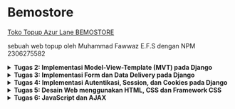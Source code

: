 # Bemostore
[Toko Topup Azur Lane BEMOSTORE](http://muhammad-fawwaz35-bemostore.pbp.cs.ui.ac.id)

sebuah web topup oleh Muhammad Fawwaz E.F.S dengan NPM 2306275582

<details>
<summary> <b> Tugas 2: Implementasi Model-View-Template (MVT) pada Django </b> </summary>
    
# Penjelasan Implementasi
### 1. Membuat Proyek Django Baru
Saya memulai dengan membuat repositori baru di github dengan nama bemostore, kemudian saya menduplikat repositori tersebut ke dalam file lokal. Selanjutnya saya membuat proyek django baru yang kemudian menghasilkan struktur folder utama Django, yaitu `bemostore/`. Di sini, Django secara otomatis menghasilkan file konfigurasi dasar seperti `settings.py`, `urls.py`, dan lainnya.

Perintah yang digunakan:  
```
django-admin startproject myproject
```
### 2. Membuat Aplikasi Dengan Nama `Main`
Setelah proyek utama dibuat, saya menambahkan aplikasi baru bernama `main`. Aplikasi ini akan menjadi tempat utama untuk menyimpan logika bisnis, model, views, dan template.

Perintah yang digunakan:
```bash
python manage.py startapp main
```

Selanjutnya, saya menambahkan aplikasi main ke daftar aplikasi yang terinstall (INSTALLED_APPS) di dalam settings.py, sehingga Django mengenali aplikasi ini.
### 3. Routing Proyek untuk Menjalankan Aplikasi `main`
Pada langkah ini, saya mengatur `urls.py` untuk memetakan permintaan (request) ke aplikasi `main`. Saya memodifikasi `bemostore/urls.py` agar menggunakan routing dari aplikasi `main`.

Perintah yang digunakan:
```bash
from django.contrib import admin
from django.urls import path, include

urlpatterns = [
    path('admin/', admin.site.urls),
    path('', include('main.urls')),
]
```
### 4. Membuat Model Product
Di aplikasi main, saya mendefinisikan sebuah model Product di `models.py` yang memiliki atribut `name`, `price`, dan `description`. Model ini akan merepresentasikan tabel di database yang menyimpan produk dengan detail lengkap.

Model `Product`:
```bash
from django.db import models

class Product(models.Model):
    name = models.CharField(max_length=255)
    price = models.IntegerField()
    description = models.TextField()  
```
Setelah mendefinisikan model, saya melakukan migrasi untuk membuat tabel di database menggunakan perintah:
```bash
python manage.py makemigrations
python manage.py migrate
```
### 5. Membuat Fungsi View dan Template HTML
Di dalam `views.py`, saya membuat fungsi bernama `show_main` yang akan dikembalikan ke template HTML. Fungsi ini mengirimkan context berupa nama aplikasi, nama, npm, dan kelas saya. Template HTML ini dirender untuk menampilkan informasi tersebut di browser.

`views.py`:
```bash
from django.shortcuts import render

def show_main(request):
    context = {
        'name_aplikasi': 'bemostore',
        'name': 'Muhammad Fawwaz Edsa Fatin Setiawan',
        'npm' : '2306275582',
        'class': 'PBP D'
    }

    return render(request, "main.html", context)
```
Di direktori `main/templates`, saya membuat file `main.html` yang akan menerima context dari `views` dan menampilkan data tersebut dalam format HTML.

main.html:
```bash
<h1>{{name_aplikasi}}</h1>

<h5>Name: </h5>
<p>Muhammad Fawwaz Edsa Fatin Setiawan</p> <!--Ubah sesuai dengan nama kamu -->
<h5>NPM: </h5>
<p>2306275582</p> <!-- Ubah sesuai dengan npm kamu -->
<h5>Class: </h5>
<p>PBP D</p> <!-- Ubah sesuai dengan kelas kamu -->
```
### 6. Routing untuk View home
Selanjutnya saya membuat routing di `main/urls.py` untuk memetakan URL ke fungsi `main`. Di sini saya memastikan bahwa URL root ('/') diarahkan ke fungsi `main` di `views.py`.

Routing di main/urls.py:
```bash
from django.urls import path
from main.views import show_main

app_name = 'main'

urlpatterns = [
    path('', show_main, name='show_main'),
]
```

### 7. Deployment ke Pacil Web Service (PWS)
Terakhir saya melakukan deployment aplikasi ke Pacil Web Service, platform yang memungkinkan untuk hosting aplikasi secara online.

Langkah-langkah deployment:
  1. Upload Proyek: Pertama buat repository baru di PWS. kemudian Proyek Django di upload ke PWS menggunakan Git untuk clone repositori.
  2. Konfigurasi Web App: Menambahkan URL `muhammad-fawwaz35-bemostore.pbp.cs.ui.ac.id` ke dalam `ALLOWED_HOST` pada `settings.py` agar pws dapat menunjuk ke proyek Django
  4. Tes Deployment: Saya memastikan bahwa aplikasi berjalan dengan baik di URL yang disediakan oleh Pacil Web Service.
### 8. Aplikasi Siap Dijalankan
Aplikasi dapat diakses melalui URL http://muhammad-fawwaz35-bemostore.pbp.cs.ui.ac.id

# Bagan Proses _Request Client_ ke Aplikasi
![bagan](images/bagan.png)
### Penjelasan 
Pertama, user akan mengirimkan HTTP request yang kemudian akan di-handle oleh View. Untuk mengetahui apa yang diminta dan bagaimana respon yang akan diberikan, hal ini diatur di dalam urls.py. Berdasarkan pola URL yang diminta, akan ditentukan function View mana di views.py yang akan dijalankan. View akan meminta data yang dibutuhkan dari model sesuai dengan yang sudah didefinisikan dalam function View tersebut, dengan mengambil data yang tersedia di models.py. Selanjutnya, View akan meminta berkas HTML untuk diisi dengan data yang diperoleh, dan pemilihan berkas HTML ini juga sudah ditentukan di dalam function View. Setelah itu, berkas HTML yang sudah diisi data akan dikirim kembali ke user dalam bentuk HTTP response.

# Fungsi `git` dalam Pengembangan Perangkat Lunak
`git` adalah sistem pengontrol versi yang berfungsi untuk melacak perubahan kode dalam pengembangan perangkat lunak, memfasilitasi kolaborasi antar pengembang, dan memungkinkan pengelolaan versi proyek dengan mudah. `git` mendukung pembuatan cabang (branch) untuk pengembangan fitur atau perbaikan bug secara terpisah, yang kemudian dapat digabungkan kembali tanpa risiko konflik. Selain itu, `git` memberikan backup otomatis melalui repositori pusat, memungkinkan rollback ke versi sebelumnya, serta mencatat riwayat perubahan dan kontribusi tiap pengembang, menjadikannya alat penting untuk produktivitas, kolaborasi, dan keamanan dalam pengembangan perangkat lunak.

# Mengapa Django Digunakan sebagai Permulaan Pembelajaran?
Karena framework ini mudah dipahami, memiliki dokumentasi lengkap, dan mengikuti prinsip "batteries included," di mana banyak fitur sudah tersedia tanpa perlu instalasi tambahan. Django menggunakan pola arsitektur yang jelas, yaitu Model-View-Template (MVT), yang memudahkan pemahaman tentang alur kerja aplikasi web. Selain itu, Django memberikan keamanan bawaan dan mendukung praktik terbaik dalam pengelolaan database, routing, dan rendering template.

# Mengapa Model di Django Disebut sebagai ORM?
Disebut sebagai ORM (Object-Relational Mapping) karena berfungsi sebagai penghubung antara objek Python dan tabel di database relasional. ORM memungkinkan pengembang bekerja dengan data dalam bentuk objek Python, sehingga mereka bisa melakukan operasi database seperti mengambil, menyimpan, atau menghapus data tanpa menulis kueri SQL secara langsung. ORM secara otomatis mengonversi operasi objek Python menjadi perintah SQL yang sesuai, memudahkan interaksi dengan database dan membuat kode lebih bersih serta mudah dipahami. 
</details>

<details>
<summary> <b> Tugas 3: Implementasi Form dan Data Delivery pada Django </b> </summary>

# Pentingnya Data Delivery dalam Platform

Data delivery penting dalam platform untuk memastikan komunikasi yang efektif antar komponen seperti server, klien, dan basis data. Proses ini memungkinkan pertukaran informasi yang tepat, misalnya dalam aplikasi web di mana server mengirimkan data (seperti JSON) ke klien. Tanpa mekanisme ini, interaksi antara komponen tidak akan berjalan optimal, menyebabkan kinerja platform menurun.

# Perbandingan XML dan JSON serta Popularitas JSON

JSON lebih populer daripada XML karena lebih sederhana, ringan, dan mudah diproses, terutama di JavaScript. JSON menggunakan sintaks yang lebih ringkas dibandingkan XML yang memakai tag panjang. Selain itu, JSON lebih cepat diparsing dan didukung secara luas oleh berbagai bahasa pemrograman. XML tetap berguna untuk struktur data kompleks, namun JSON lebih efisien untuk pertukaran data modern.

# Fungsi `is_valid()` pada Form Django

Method `is_valid()` di Django memvalidasi data yang diinput dalam form. Jika data valid, method ini mengembalikan `True`, memungkinkan data diproses lebih lanjut. Jika tidak, pesan kesalahan ditampilkan. Fungsi ini penting untuk menjaga data yang masuk tetap konsisten dan aman, serta menghindari input yang berbahaya atau salah.

# Pentingnya `csrf_token` pada Form di Django

`csrf_token` melindungi aplikasi Django dari serangan CSRF, di mana penyerang mencoba mengirim permintaan tidak sah atas nama pengguna. Token ini memastikan bahwa setiap permintaan form datang dari sumber yang tepercaya. Tanpa `csrf_token`, aplikasi rentan terhadap serangan yang bisa mengakibatkan perubahan data atau tindakan tidak diinginkan.

# Jelaskan bagaimana cara kamu mengimplementasikan checklist di atas secara step-by-step.

### 1. Buat sebuah file `base.html` pada folder baru bernama `templates` pada direktori utama
```bash
{% load static %}
<!DOCTYPE html>
<html lang="en">
  <head>
    <meta charset="UTF-8" />
    <meta name="viewport" content="width=device-width, initial-scale=1.0" />
    {% block meta %} {% endblock meta %}
  </head>

  <body>
    {% block content %} {% endblock content %}
  </body>
</html>
```

### 2. Menambahkan baris pada variabel `TEMPLATES` di `settings.py` agar `base.html` terbaca
```bash
...
TEMPLATES :
        ...
        'DIRS': [BASE_DIR / 'templates'],
        ...
...
```

### 3. Tambahkan import uuid di `models.py` dan Lakukan Migration
import uuid
Kemudian, buat model yang menggunakan UUID, misalnya:

```bash
from django.db import models
import uuid

class Product(models.Model):
    id = models.UUIDField(primary_key=True, default=uuid.uuid4, editable=False) 
    name = models.CharField(max_length=255)
    price = models.IntegerField()
    description = models.TextField()  
```
Setelah mengedit model, jalankan migrasi dengan perintah:
```bash
python manage.py makemigrations
python manage.py migrate
```

### 4. Buat file `forms.py` untuk Mengambil Data dari `models.py`
```bash
from django.forms import ModelForm
from main.models import Product

class ProductEntryForm(ModelForm):
    class Meta:
        model = Product
        fields = ["name", "price", "description"]
```

### 5. Membuat file baru pada direktori `main/template` untuk tampilan dalam menambahkan item baru dengan nama `create_product_entry.html` 
```bash
{% extends 'base.html' %}
{% block content %}
<h1>Add New Product</h1>

<form method="post">
    {% csrf_token %}
    <table>
        {{ form.as_table }}
        <tr> 
            <td>
                <input type="submit" value="Add Product" \>
            </td>
        </tr>
    </table>
</form>
{% endblock content %}
```

### 6. Menambahkan fungsi pada `views.py` dan memodifikasi fungsi di dalamnya
```bash
from django.shortcuts import render, redirect   # Tambahkan import redirect di baris ini
from main.forms import ProductEntryForm
from main.models import Product
from django.http import HttpResponse
from django.core import serializers

def show_main(request):
    product_entries = Product.objects.all()

    context = {
        'name_aplikasi': 'bemostore',
        'name': 'Muhammad Fawwaz Edsa Fatin Setiawan',
        'npm' : '2306275582',
        'class': 'PBP D',
        'product_entries': product_entries
    }

    return render(request, "main.html", context)

def create_product_entry(request):
    form = ProductEntryForm(request.POST or None)

    if form.is_valid() and request.method == "POST":
        form.save()
        return redirect('main:show_main')

    context = {'form': form}
    return render(request, "create_product_entry.html", context)

def show_xml(request):
    data = Product.objects.all()
    return HttpResponse(serializers.serialize("xml", data), content_type="application/xml")

def show_json(request):
    data = Product.objects.all()
    return HttpResponse(serializers.serialize("json", data), content_type="application/json")

def show_xml_by_id(request, id):
    data = Product.objects.filter(pk=id)
    return HttpResponse(serializers.serialize("xml", data), content_type="application/xml")

def show_json_by_id(request, id):
    data = Product.objects.filter(pk=id)
    return HttpResponse(serializers.serialize("json", data), content_type="application/json")
```

### 7. Menambahkan routing url pada `urls.py` pada views yang telah ditambahkan
```python
from django.urls import path
from main.views import show_main, create_product_entry, show_xml, show_json, show_xml_by_id, show_json_by_id

app_name = 'main'

urlpatterns = [
    path('', show_main, name='show_main'),
    path('create-product-entry', create_product_entry, name='create_product_entry'),
    path('xml/', show_xml, name='show_xml'),
    path('json/', show_json, name='show_json'),
    path('xml/<str:id>/', show_xml_by_id, name='show_xml_by_id'),
    path('json/<str:id>/', show_json_by_id, name='show_json_by_id'),
]
```

# Mengakses keempat URL di poin 2 menggunakan Postman
### 1. XML 
![XML](images/XML.png)
### 2. JSON
![JSON](images/JSON.png)
### 3. HTML
![HTML](images/HTML.png)
### 4. XML by ID
![XML by ID](images/XML_by_ID.png)
### 5. JSON by ID
![JSON by ID](images/JSON_by_ID.png)

</details>

<details>
<summary> <b> Tugas 4: Implementasi Autentikasi, Session, dan Cookies pada Django </b> </summary>
    
# Perbedaan antara `HttpResponseRedirect()` dan `redirect()` dalam Django:
- `HttpResponseRedirect()`: Sebuah kelas di Django yang mengirimkan respons HTTP dengan kode status 302 (redirect). Biasanya, kita harus memberikan URL secara manual ke `HttpResponseRedirect`. 

- `redirect()`: Fungsi ini adalah shortcut yang lebih nyaman daripada `HttpResponseRedirect`. Fungsi `redirect()` akan secara otomatis menangani URL, termasuk menerima nama tampilan (view name) atau objek model dan mengarahkan pengguna ke halaman yang tepat.

 Dengan kata lain, `redirect()` adalah pembungkus di atas `HttpResponseRedirect`, yang lebih fleksibel dan mudah digunakan karena tidak hanya menerima URL tetapi juga nama view atau objek.

# Cara kerja penghubungan model `Product` dengan `User`:
Untuk menghubungkan model `Product` dengan `User`, biasanya kita menggunakan `ForeignKey` atau `ManyToManyField` dalam model Django. Misalnya, kita dapat memiliki hubungan "satu ke banyak" (one-to-many) di mana satu pengguna bisa memiliki banyak produk, tetapi setiap produk hanya dimiliki oleh satu pengguna.

   Contoh model:

   ```python
    ...
       owner = models.ForeignKey(User, on_delete=models.CASCADE)  # Hubungan dengan User
    ...
   ```

Dalam contoh ini:
- Model `Product` memiliki `ForeignKey` ke model `User`, yang artinya setiap produk dimiliki oleh seorang pengguna. Field `owner` menghubungkan produk dengan pengguna yang memiliki produk tersebut.
- Jika pengguna dihapus, maka produk-produk yang dimilikinya juga akan dihapus berkat opsi `on_delete=models.CASCADE`.

# Perbedaan antara authentication dan authorization:
- **Authentication**: Proses memverifikasi identitas pengguna, misalnya memeriksa apakah username dan password cocok dengan yang ada di database.
- **Authorization**: Proses memeriksa izin atau hak akses pengguna, yaitu menentukan apakah pengguna yang telah diotentikasi (authenticated) memiliki hak untuk melakukan tindakan tertentu (misalnya, mengakses halaman admin).

**Saat pengguna login**, yang dilakukan pertama kali adalah proses *authentication* (pemeriksaan kredensial). Jika berhasil, pengguna diizinkan untuk masuk ke aplikasi. Setelah itu, *authorization* terjadi saat aplikasi memeriksa hak akses pengguna untuk fitur atau halaman tertentu.

**Implementasi di Django**:
- *Authentication* di Django biasanya dilakukan dengan sistem login bawaan (`django.contrib.auth`) yang memverifikasi username dan password pengguna.
- *Authorization* dilakukan menggunakan mekanisme izin dan kelompok (permissions and groups) yang ada dalam model pengguna. Dengan cara ini, Django mengelola apa yang dapat diakses oleh setiap pengguna setelah mereka terotentikasi.

# **Bagaimana Django mengingat pengguna yang telah login?**
Django menggunakan **session** untuk mengingat pengguna yang telah login. Setelah pengguna berhasil login, Django akan menyimpan informasi sesi di server (biasanya dalam database) dan menambahkan cookie ke browser pengguna yang berisi ID sesi. Setiap kali pengguna melakukan permintaan baru, browser mengirimkan cookie ini, dan Django akan mencocokkannya dengan data sesi di server untuk mengidentifikasi pengguna yang telah login.

**Kegunaan lain dari cookies:**
- Cookies digunakan untuk melacak sesi pengguna (misalnya, di e-commerce, untuk keranjang belanja).
- Digunakan untuk menyimpan preferensi pengguna, seperti tema atau bahasa.
- Digunakan oleh layanan pihak ketiga (seperti Google Analytics) untuk pelacakan dan analisis.

**Apakah semua cookies aman digunakan?**
Tidak semua cookies aman. Cookies bisa saja digunakan untuk serangan seperti *session hijacking* atau *cross-site scripting (XSS)*. Oleh karena itu, penting untuk:
- Menggunakan **Secure Cookies** (hanya dikirim melalui HTTPS).
- Menggunakan **HttpOnly Cookies** (yang tidak dapat diakses oleh JavaScript, sehingga meminimalkan risiko XSS).
- Mengatur **SameSite Cookies** untuk membatasi pengiriman cookies lintas situs.

#  Jelaskan bagaimana cara kamu mengimplementasikan checklist di atas secara step-by-step.
### 1. Membuat fungsi register 
Menambahkan fungsi `register` pada `views.py` dan membuat tampilannya dengan membuat `register.html` pada `\main\template`
fungsi register pada `views.py` :
``` python
def register(request):
    form = UserCreationForm()

    if request.method == "POST":
        form = UserCreationForm(request.POST)
        if form.is_valid():
            form.save()
            messages.success(request, 'Your account has been successfully created!')
            return redirect('main:login')
    context = {'form':form}
    return render(request, 'register.html', context)
```
`regisster.html`
```bash
{% extends 'base.html' %}

{% block meta %}
<title>Register</title>
{% endblock meta %}

{% block content %}

<div class="login">
  <h1>Register</h1>

  <form method="POST">
    {% csrf_token %}
    <table>
      {{ form.as_table }}
      <tr>
        <td></td>
        <td><input type="submit" name="submit" value="Daftar" /></td>
      </tr>
    </table>
  </form>

  {% if messages %}
  <ul>
    {% for message in messages %}
    <li>{{ message }}</li>
    {% endfor %}
  </ul>
  {% endif %}
</div>

{% endblock content %}
```
### 2. Membuat fungsi login 
Menambahkan fungsi `login_user` pada `views.py` untuk login user yang telah registrasi dan membuat tampilannya dengan membuat `login.html` pada `\main\template`
login pada `views.py`
```python
def login_user(request):
   if request.method == 'POST':
      form = AuthenticationForm(data=request.POST)

      if form.is_valid():
        user = form.get_user()
        login(request, user)
        response = HttpResponseRedirect(reverse("main:show_main"))
        response.set_cookie('last_login', str(datetime.datetime.now()))
        return response

   else:
      form = AuthenticationForm(request)
   context = {'form': form}
   return render(request, 'login.html', context)
```
`login.html`
```bash
{% extends 'base.html' %}

{% block meta %}
<title>Login</title>
{% endblock meta %}

{% block content %}
<div class="login">
  <h1>Login</h1>

  <form method="POST" action="">
    {% csrf_token %}
    <table>
      {{ form.as_table }}
      <tr>
        <td></td>
        <td><input class="btn login_btn" type="submit" value="Login" /></td>
      </tr>
    </table>
  </form>

  {% if messages %}
  <ul>
    {% for message in messages %}
    <li>{{ message }}</li>
    {% endfor %}
  </ul>
  {% endif %} Don't have an account yet?
  <a href="{% url 'main:register' %}">Register Now</a>
</div>

{% endblock content %}
```
### 3. Mmebuat fungsi logout
Menambahkan fungsi `logout_user` pada `views.py` untuk logout user yang sedang login dan membuat tampilan tombol logout pada `main.html`.
```python
def logout_user(request):
    logout(request)
    response = HttpResponseRedirect(reverse('main:login'))
    response.delete_cookie('last_login')
    return response
```
tombol logout pada `main.html`
```python
<a href="{% url 'main:logout' %}">
  <button>Logout</button>
</a>
```
### 4. Menambahkan URL untuk setiap fungsi yang telah dibuat
```python
    ...
    path('register/', register, name='register'),
    path('login/', login_user, name='login'),
    path('logout/', logout_user, name='logout'),
    ...
```
### 5. Menghubungkan product dengan user
Menambahkan field baru berupa `user` pada `models.py` agar masing-masing user dapat melihat product yang telah dibuat.
```python
    ...
    id = models.UUIDField(primary_key=True, default=uuid.uuid4, editable=False) 
    ...
```
Jalankan migrasi
```
python manage.py makemigrations
python manage.py migrate
```
### 6. Menampilkan detail pengguna yang sedang login dan waktu sesi terakhir login
menambahkan detail pengguna pada `views.py` yang menampilkan nama pengguna yang sudah login terlebih dahulu
```python
    @login_required(login_url='/login')
    ...
    'name': request.user.username,
    'last_login': request.COOKIES['last_login'],
    ...
```
### 7. Menampilkan sesi login terakhir pengguna pada `main.html`
```bash
<h5>Sesi terakhir login: {{ last_login }}</h5>
```

</details>

<details>
<summary> <b> Tugas 5: Desain Web menggunakan HTML, CSS dan Framework CSS </b> </summary>

#  Jika terdapat beberapa CSS selector untuk suatu elemen HTML, jelaskan urutan prioritas pengambilan CSS selector tersebut!
Ketika sebuah elemen HTML memiliki lebih dari satu CSS selector yang bisa diterapkan, CSS memiliki aturan prioritas yang disebut *specificity*. Berikut adalah urutan prioritas dari yang paling rendah ke yang paling tinggi:

- **Elemen (Tag) Selector**: Misalnya, `div`, `p`, `h1`. Selector ini memiliki prioritas paling rendah.
- **Class Selector**: Misalnya, `.class-name`. Class lebih spesifik daripada elemen, jadi memiliki prioritas lebih tinggi.
- **ID Selector**: Misalnya, `#id-name`. Selector ID lebih spesifik daripada class.
- **Inline Style**: Gaya yang ditulis langsung pada elemen HTML, misalnya, `<p style="color: red;">`. Ini memiliki prioritas lebih tinggi daripada selector lainnya.
- **!important**: Jika sebuah aturan CSS diberi tanda `!important`, itu akan selalu menang atas aturan lainnya, bahkan inline styles.

**Urutan Contoh:**
```html
<div id="example" class="example-class">Hello, World!</div>
```

```css
div { color: blue; }          /* Elemen selector */
.example-class { color: red; } /* Class selector */
#example { color: green; }     /* ID selector */
```
Dalam contoh di atas, warna teks akan menjadi **hijau** karena ID selector memiliki prioritas tertinggi.

#  Mengapa responsive design menjadi konsep yang penting dalam pengembangan aplikasi web? Berikan contoh aplikasi yang sudah dan belum menerapkan responsive design!
Responsive design adalah konsep di mana desain dan tata letak aplikasi web berubah secara dinamis berdasarkan ukuran layar atau perangkat pengguna, seperti ponsel, tablet, atau desktop. Konsep ini penting karena:

- **Kenyamanan Pengguna**: Pengguna bisa mengakses aplikasi dari berbagai perangkat tanpa kehilangan kualitas pengalaman.
- **Peningkatan Keterjangkauan**: Desain yang responsif membantu situs web mencapai lebih banyak pengguna, terutama pengguna seluler yang terus meningkat.
- **SEO Friendly**: Google memberikan peringkat lebih tinggi pada situs web yang responsif.
  
**Contoh Aplikasi yang Menerapkan Responsive Design**:
- **Sudah Menerapkan**: 
  - **YouTube**: Tata letak video berubah sesuai dengan ukuran layar, menyesuaikan navigasi dan jumlah kolom video yang ditampilkan.
  - **Twitter**: Desain halaman utamanya berubah, baik untuk desktop maupun untuk ponsel.
  
- **Belum Menerapkan**:
  - **Beberapa website pemerintah**
    
#  Jelaskan perbedaan antara margin, border, dan padding, serta cara untuk mengimplementasikan ketiga hal tersebut!

- **Margin**: Jarak di luar *border* elemen. *Margin* digunakan untuk membuat ruang antara elemen satu dengan elemen lainnya.
  
- **Border**: Garis yang mengelilingi *padding* dan *content* dari sebuah elemen. *Border* terletak di antara *margin* dan *padding*.
  
- **Padding**: Jarak antara konten elemen dan *border*-nya. *Padding* digunakan untuk memberi ruang di dalam elemen, antara konten dan *border*.

**Contoh Implementasi**:
```css
.div-example {
  margin: 10px;        /* Jarak di luar elemen */
  border: 2px solid black; /* Garis di sekitar padding */
  padding: 15px;       /* Jarak di dalam border antara konten dan border */
}
```

Dalam ilustrasi tersebut:
- `margin: 10px;` menambahkan jarak di luar elemen.
- `border: 2px solid black;` memberikan garis di sekitar elemen.
- `padding: 15px;` memberikan jarak di dalam elemen antara konten dan *border*.

# Jelaskan konsep flex box dan grid layout beserta kegunaannya!
- **Flexbox (Flexible Box Layout)**:
  Flexbox adalah modul CSS yang dirancang untuk menyusun item dalam satu dimensi (baris atau kolom). Flexbox sangat berguna untuk tata letak yang responsif dan dinamis.

  **Kegunaan Flexbox**:
  - Menyusun elemen dalam satu baris atau kolom.
  - Mengatur aliran elemen secara otomatis, meski ukuran layar berubah.
  - Membantu dalam penyelarasan dan distribusi ruang antar elemen dalam container.

  **Contoh Flexbox**:
  ```css
  .container {
    display: flex;
    justify-content: space-between;
    align-items: center;
  }
  ```

  Pada contoh di atas, elemen-elemen di dalam `.container` akan disusun dalam satu baris dengan jarak antar elemen yang sama (`justify-content: space-between`), dan semuanya akan disejajarkan di tengah secara vertikal (`align-items: center`).

- **Grid Layout**:
  Grid Layout adalah modul CSS yang lebih kompleks daripada Flexbox karena memungkinkan pengaturan tata letak dalam dua dimensi, yaitu baris dan kolom. Grid sangat cocok digunakan untuk membangun struktur halaman yang lebih kompleks, seperti tata letak halaman utama sebuah website.

  **Kegunaan Grid Layout**:
  - Membagi halaman menjadi grid yang terdiri dari baris dan kolom.
  - Lebih mudah untuk membuat desain yang kompleks dengan berbagai ukuran elemen.
  - Mengatur elemen-elemen di dalam layout dengan presisi tinggi.

  **Contoh Grid Layout**:
  ```css
  .grid-container {
    display: grid;
    grid-template-columns: repeat(3, 1fr);
    grid-gap: 10px;
  }
  ```

  Pada contoh di atas, `.grid-container` memiliki 3 kolom yang masing-masing memiliki lebar sama (1fr). *Grid gap* mengatur jarak antar elemen grid.

#  Jelaskan bagaimana cara kamu mengimplementasikan checklist di atas secara step-by-step (bukan hanya sekadar mengikuti tutorial)!

### 1. Menambahkan tailwind untuk styling aplikasi
```html
<head>
{% block meta %}
    <meta charset="UTF-8" />
    <meta name="viewport" content="width=device-width, initial-scale=1">
{% endblock meta %}
<script src="https://cdn.tailwindcss.com">
</script>
</head>
```

### 2. Menambahkan fitur edit product dan menyambungkan path nya serta menampilkannya pada halaman aplikasi
method edit product
``` python
from django.shortcuts import .., reverse
from django.http import .., HttpResponseRedirect
..
def edit_product(request, id):
    product = Product.objects.get(pk = id)

    # Set mood entry sebagai instance dari form
    form = ProductEntryForm(request.POST or None, instance=product)

    if form.is_valid() and request.method == "POST":
        # Simpan form dan kembali ke halaman awal
        form.save()
        return HttpResponseRedirect(reverse('main:show_main'))

    context = {'form': form}
    return render(request, "edit_product.html", context)
```

menyambugnkan path
``` python
from main.views import edit_mood
...
path('edit-mood/<uuid:id>', edit_mood, name='edit_mood'),
...
```

Tampilan untuk aplikasi
``` html
{% extends 'base.html' %}
{% load static %}
{% block meta %}
<title>Edit Product</title>
{% endblock meta %}

{% block content %}
{% include 'navbar.html' %}
<div class="flex flex-col min-h-screen bg-gray-100">
  <div class="container mx-auto px-4 py-8 mt-16 max-w-xl">
    <h1 class="text-3xl font-bold text-center mb-8 text-black">Edit Product Entry</h1>
  
    <div class="bg-white rounded-lg p-6 form-style">
      <form method="POST" class="space-y-6">
          {% csrf_token %}
          {% for field in form %}
              <div class="flex flex-col">
                  <label for="{{ field.id_for_label }}" class="mb-2 font-semibold text-gray-700">
                      {{ field.label }}
                  </label>
                  <div class="w-full">
                      {{ field }}
                  </div>
                  {% if field.help_text %}
                      <p class="mt-1 text-sm text-gray-500">{{ field.help_text }}</p>
                  {% endif %}
                  {% for error in field.errors %}
                      <p class="mt-1 text-sm text-red-600">{{ error }}</p>
                  {% endfor %}
              </div>
          {% endfor %}
          <div class="flex justify-center mt-6">
              <button type="submit" class="bg-indigo-600 text-white font-semibold px-6 py-3 rounded-lg hover:bg-indigo-700 transition duration-300 ease-in-out w-full">
                  Edit Product Entry
              </button>
          </div>
      </form>
  </div>
  </div>
</div>
{% endblock %}
```

### 3. Menambahkan fitur delete produk

method delete produk
```python
def delete_product(request, id):
    # Get mood berdasarkan id
    product = Product.objects.get(pk = id)
    # Hapus mood
    product.delete()
    # Kembali ke halaman awal
    return HttpResponseRedirect(reverse('main:show_main'))
```

menyambugnkan path
```python
from main.views import edit_mood
...
    path('delete/<uuid:id>', delete_product, name='delete_product'), 

```

### 4. Menambahkan kedua fitur tersebut dan membuat tampilan untuk info produk pada halaman aplikasi
```html
<div class="relative break-inside-avoid max-w-lg mx-auto">
    <div class="relative top-5 bg-indigo-100 shadow-md rounded-lg mb-6 break-inside-avoid flex flex-col border-2 border-indigo-300 p-6 transition-transform duration-300">
      <div class="bg-indigo-200 text-gray-800 p-4 rounded-t-lg border-b-2 border-indigo-300">
        <h3 class="font-bold text-2xl mb-2">{{ product_entry.name }}</h3> <!-- Menampilkan nama produk -->
        <p class="text-gray-600">Created by: {{ product_entry.user.username }}</p> <!-- Menampilkan nama user pembuat -->
      </div>
      <div class="p-4">
        <p class="font-semibold text-2xl mb-4">Price: ${{ product_entry.price }}</p> <!-- Menampilkan harga produk -->
        <p class="text-gray-700 text-lg mb-4">{{ product_entry.description }}</p> <!-- Menampilkan deskripsi produk -->
      </div>
      <div class="flex justify-between mt-6">
        <a href="{% url 'main:edit_product' product_entry.pk %}" class="bg-yellow-500 hover:bg-yellow-600 text-white font-bold py-2 px-4 rounded-lg w-full mr-2 text-center transition duration-300">
          Edit Product
        </a>
        <a href="{% url 'main:delete_product' product_entry.pk %}" class="bg-red-500 hover:bg-red-600 text-white font-bold py-2 px-4 rounded-lg w-full ml-2 text-center transition duration-300">
          Delete Product
        </a>
      </div>
    </div>
</div>
```

### 5. Mmebuat `navbar.html` yang berfungsi untuk fitur aplikasi yang responsive pada mobile dan desktop
```html
{% load static %}

<!DOCTYPE html>
<html lang="en">
<head>
    <meta charset="UTF-8">
    <meta name="viewport" content="width=device-width, initial-scale=1.0">
    <title>Responsive Navbar</title>
    <link rel="stylesheet" href="https://cdnjs.cloudflare.com/ajax/libs/font-awesome/6.0.0-beta3/css/all.min.css">
    <style>
        body {
            margin: 0;
            font-family: Arial, Helvetica, sans-serif;
        }
        .navbar {
            background-color: #1b58bb;
            overflow: hidden;
            display: flex;
            justify-content: space-between;
            align-items: center;
            padding: 0 20px;
        }
        .navbar a {
            color: white;
            text-decoration: none;
            padding: 14px 20px;
        }
        .navbar a:hover {
            background-color: #ddd;
            color: black;
        }
        .navbar .logo {
            font-size: 22px;
            font-weight: bold;
            display: flex;
            align-items: center;
        }
        .navbar .logo img {
            height: 40px; /* Sesuaikan ukuran logo */
            margin-right: 10px;
        }
        .navbar .menu {
            display: flex;
            gap: 10px;
        }
        .navbar .menu a {
            padding: 14px 20px;
        }
        .navbar .logout {
            background-color: #E74C3C;
            color: white;
            padding: 10px 20px;
            border-radius: 5px;
        }
        .navbar .logout:hover {
            background-color: #C0392B;
        }
        /* Responsive for mobile */
        @media (max-width: 768px) {
            .navbar .menu {
                display: none;
                flex-direction: column;
                width: 100%;
                position: absolute;
                top: 50px;
                left: 0;
                background-color: #1d85e5;
            }
            .navbar .menu.active {
                display: flex;
            }
            .navbar .menu a {
                text-align: center;
                padding: 14px;
                width: 100%;
                border-bottom: 1px solid #ddd;
            }
            .navbar .hamburger {
                display: block;
                font-size: 24px;
                cursor: pointer;
            }
        }
        /* Hide hamburger in desktop */
        .hamburger {
            display: none;
        }
    </style>
</head>
<body>
    <div class="navbar">
        <div class="logo">
            <img src="{% static 'image/FWPae6p.png' %}" alt="Logo" class="logo-image"> <!-- Path yang sudah diperbaiki -->
            bemostore
        </div>
        <div class="hamburger"><i class="fas fa-bars"></i></div>
        <div class="menu">
            <a href="#">Home</a>
            <a href="#">Products</a>
            <a href="#">Categories</a>
            <a href="#">Cart</a>
            <a href="#">Welcome, {{user.username}}</a>
            <a href="{% url 'main:logout' %}" class="logout">Logout</a>
        </div>
    </div>

    <script>
        document.querySelector('.hamburger').addEventListener('click', function() {
            document.querySelector('.menu').classList.toggle('active');
        });
    </script>
</body>
</html>
```

### 6. Kustomisasi tampilan login dan register
`login.html`
```html
{% extends 'base.html' %}

{% block meta %}
<title>Login</title>
{% endblock meta %}

{% block content %}
<div class="min-h-screen flex items-center justify-center w-screen bg-blue-500 py-12 px-4 sm:px-6 lg:px-8">
  <div class="max-w-md w-full space-y-8">
    <div>
      <h2 class="mt-6 text-center text-black text-3xl font-extrabold text-gray-900">
        Login to your account
      </h2>
    </div>
    <form class="mt-8 space-y-6" method="POST" action="">
      {% csrf_token %}
      <input type="hidden" name="remember" value="true">
      <div class="rounded-md shadow-sm -space-y-px">
        <div>
          <label for="username" class="sr-only">Username</label>
          <input id="username" name="username" type="text" required class="appearance-none rounded-none relative block w-full px-3 py-2 border border-gray-300 placeholder-gray-500 text-gray-900 rounded-t-md focus:outline-none focus:ring-indigo-500 focus:border-indigo-500 focus:z-10 sm:text-sm" placeholder="Username">
        </div>
        <div>
          <label for="password" class="sr-only">Password</label>
          <input id="password" name="password" type="password" required class="appearance-none rounded-none relative block w-full px-3 py-2 border border-gray-300 placeholder-gray-500 text-gray-900 rounded-b-md focus:outline-none focus:ring-indigo-500 focus:border-indigo-500 focus:z-10 sm:text-sm" placeholder="Password">
        </div>
      </div>

      <div>
        <button type="submit" class="group relative w-full flex justify-center py-2 px-4 border border-transparent text-sm font-medium rounded-md text-white bg-indigo-600 hover:bg-indigo-700 focus:outline-none focus:ring-2 focus:ring-offset-2 focus:ring-indigo-500">
          Sign in
        </button>
      </div>
    </form>

    {% if messages %}
    <div class="mt-4">
      {% for message in messages %}
      {% if message.tags == "success" %}
            <div class="bg-green-100 border border-green-400 text-green-700 px-4 py-3 rounded relative" role="alert">
                <span class="block sm:inline">{{ message }}</span>
            </div>
        {% elif message.tags == "error" %}
            <div class="bg-red-100 border border-red-400 text-red-700 px-4 py-3 rounded relative" role="alert">
                <span class="block sm:inline">{{ message }}</span>
            </div>
        {% else %}
            <div class="bg-blue-100 border border-blue-400 text-blue-700 px-4 py-3 rounded relative" role="alert">
                <span class="block sm:inline">{{ message }}</span>
            </div>
        {% endif %}
      {% endfor %}
    </div>
    {% endif %}

    <div class="text-center mt-4">
      <p class="text-sm text-black">
        Don't have an account yet?
        <a href="{% url 'main:register' %}" class="font-medium text-indigo-200 hover:text-indigo-300">
          Register Now
        </a>
      </p>
    </div>
  </div>
</div>
{% endblock content %}
```
register.html
```html
{% extends 'base.html' %}

{% block meta %}
<title>Register</title>
{% endblock meta %}

{% block content %}
<div class="min-h-screen flex items-center justify-center bg-blue-500 py-12 px-4 sm:px-6 lg:px-8">
  <div class="max-w-md w-full space-y-8 form-style">
    <div>
      <h2 class="mt-6 text-center text-3xl font-extrabold text-black">
        Create your account
      </h2>
    </div>
    <form class="mt-8 space-y-6" method="POST">
      {% csrf_token %}
      <input type="hidden" name="remember" value="true">
      <div class="rounded-md shadow-sm -space-y-px">
        {% for field in form %}
          <div class="{% if not forloop.first %}mt-4{% endif %}">
            <label for="{{ field.id_for_label }}" class="mb-2 font-semibold text-black">
              {{ field.label }}
            </label>
            <div class="relative">
              {{ field }}
              <div class="absolute inset-y-0 right-0 pr-3 flex items-center pointer-events-none">
                {% if field.errors %}
                  <svg class="h-5 w-5 text-red-500" fill="currentColor" viewBox="0 0 20 20">
                    <path fill-rule="evenodd" d="M18 10a8 8 0 11-16 0 8 8 0 0116 0zm-7 4a1 1 0 11-2 0 1 1 0 012 0zm-1-9a1 1 0 00-1 1v4a1 1 0 102 0V6a1 1 0 00-1-1z" clip-rule="evenodd" />
                  </svg>
                {% endif %}
              </div>
            </div>
            {% if field.errors %}
              {% for error in field.errors %}
                <p class="mt-1 text-sm text-red-600">{{ error }}</p>
              {% endfor %}
            {% endif %}
          </div>
        {% endfor %}
      </div>

      <div>
        <button type="submit" class="group relative w-full flex justify-center py-2 px-4 border border-transparent text-sm font-medium rounded-md text-white bg-indigo-600 hover:bg-indigo-700 focus:outline-none focus:ring-2 focus:ring-offset-2 focus:ring-indigo-500">
          Register
        </button>
      </div>
    </form>

    {% if messages %}
    <div class="mt-4">
      {% for message in messages %}
      <div class="bg-red-100 border border-red-400 text-red-700 px-4 py-3 rounded relative" role="alert">
        <span class="block sm:inline">{{ message }}</span>
      </div>
      {% endfor %}
    </div>
    {% endif %}

    <div class="text-center mt-4">
      <p class="text-sm text-black">
        Already have an account?
        <a href="{% url 'main:login' %}" class="font-medium text-indigo-200 hover:text-indigo-300">
          Login here
        </a>
      </p>
    </div>
  </div>
</div>
{% endblock content %}
```
</details>

<details>
<summary> <b> Tugas 6: JavaScript dan AJAX </b> </summary>

# Manfaat Penggunaan JavaScript dalam Pengembangan Aplikasi Web

JavaScript memiliki peran penting dalam pengembangan aplikasi web karena berbagai manfaat berikut:
- Interaktivitas: JavaScript memungkinkan halaman web menjadi lebih interaktif dengan menambahkan fitur-fitur seperti dropdown menu, modal window, validasi form, animasi, dan lain sebagainya. Ini meningkatkan pengalaman pengguna secara keseluruhan.
- Pengolahan Dinamis Tanpa Refresh Halaman (AJAX): Dengan JavaScript, kamu dapat mengirim dan menerima data ke server menggunakan teknik AJAX tanpa harus memuat ulang seluruh halaman. Ini memungkinkan pembaruan konten secara dinamis dan efisien.
- Kompatibilitas Antar Browser: JavaScript bekerja di hampir semua browser modern, memungkinkan aplikasi web berfungsi secara konsisten di berbagai perangkat.
- Manipulasi DOM: JavaScript dapat memanipulasi dan memperbarui konten halaman web secara real-time. Ini sangat berguna dalam aplikasi interaktif yang mengandalkan perubahan konten tanpa memuat ulang halaman.
- Pengolahan Data di Sisi Klien: JavaScript memungkinkan pemrosesan data langsung di browser pengguna, seperti validasi form atau manipulasi data, tanpa perlu mengirim permintaan ke server.

# Jelaskan fungsi dari penggunaan await ketika kita menggunakan fetch()! Apa yang akan terjadi jika kita tidak menggunakan await?

Fungsi await dalam JavaScript digunakan untuk menunggu penyelesaian dari sebuah Promise, seperti pada fetch() yang mengembalikan Promise ketika melakukan permintaan HTTP. Ketika kita menggunakan await di depan fetch(), program akan berhenti di baris tersebut hingga Promise yang dikembalikan oleh fetch() selesai, lalu melanjutkan eksekusi berikutnya dengan hasil respons.

Contoh penggunaan await dalam fetch():

```javascript
async function getData() {
    const response = await fetch('https://api.example.com/data');
    const data = await response.json();
    console.log(data);
}
```

Jika kita tidak menggunakan await, maka fetch() akan berjalan secara asynchronous dan langsung melanjutkan baris kode berikutnya sebelum hasil dari fetch() tersedia. Akibatnya, kita mungkin mencoba mengakses data yang belum diambil atau diproses, yang dapat menyebabkan error.

Contoh tanpa await:

```javascript
function getData() {
    const response = fetch('https://api.example.com/data');
    console.log(response);  // Ini akan menampilkan Promise, bukan data yang diinginkan
}
```

# Mengapa Menggunakan csrf_exempt pada View untuk AJAX `POST`

Decorator @csrf_exempt digunakan untuk menonaktifkan mekanisme perlindungan CSRF (Cross-Site Request Forgery) pada view yang memproses permintaan POST. Secara default, Django menambahkan token CSRF ke semua permintaan POST untuk memastikan bahwa permintaan berasal dari sumber yang sah (bukan dari situs eksternal yang berbahaya).

Dalam konteks AJAX, jika kita tidak menyertakan token CSRF dalam permintaan POST, Django akan memblokir permintaan tersebut dan mengembalikan error CSRF. Oleh karena itu, untuk menghindari error ini ketika kita menggunakan AJAX POST, kita bisa menggunakan decorator csrf_exempt. Namun, ini harus digunakan dengan hati-hati, karena menonaktifkan perlindungan CSRF bisa membuka celah keamanan jika tidak ditangani dengan benar.

Decorator ini berguna jika permintaan AJAX dilakukan dari sumber yang terkontrol dan aman, dan kita mungkin tidak menggunakan token CSRF pada sisi klien.

# Mengapa Pembersihan Data Input Pengguna Dilakukan di Backend (Backend Validation)?

Pembersihan data input pengguna di backend (server-side validation) sangat penting karena:
- Keamanan: Validasi di frontend saja mudah dihindari oleh pengguna yang berniat jahat. Mereka bisa mematikan JavaScript atau memanipulasi data sebelum dikirim ke server. Validasi di backend melindungi aplikasi dari serangan seperti SQL injection dan Cross-Site Scripting (XSS), di mana input tidak valid atau berbahaya bisa memanipulasi sistem.
- Konsistensi: Tidak semua pengguna memiliki akses ke JavaScript atau mungkin menonaktifkannya. Validasi di frontend membantu, tetapi jika frontend gagal melakukan validasi, backend harus tetap memastikan bahwa data yang diterima aman dan valid.
- Integritas Data: Backend bertanggung jawab atas integritas data yang disimpan di database. Validasi backend memastikan bahwa hanya data yang benar-benar valid yang disimpan dan diproses oleh aplikasi.
Pengendalian Terpusat: Validasi di backend memungkinkan kita memiliki satu tempat terpusat untuk mengontrol logika validasi. Ini membuat kode lebih mudah dipelihara dan diubah ketika aturan validasi berubah.

Meskipun pembersihan di frontend memberikan pengalaman pengguna yang lebih baik (misalnya, dengan validasi langsung saat pengguna mengetik), backend tetap harus bertindak sebagai lapisan pertahanan terakhir untuk melindungi aplikasi dan memastikan keamanan serta keabsahan data yang masuk.


# Jelaskan bagaimana cara kamu mengimplementasikan checklist di atas secara step-by-step

### 1. Membuat Fungsi View untuk Menambahkan Item dengan AJAX
Pada views.py, tambahkan fungsi yang akan menangani penambahan item menggunakan AJAX. Gunakan dekorator @csrf_exempt agar view tidak memerlukan token CSRF, namun tetap gunakan dengan hati-hati.

```python
from django.views.decorators.csrf import csrf_exempt
from django.views.decorators.http import require_POST
from django.http import HttpResponse
from django.utils.html import strip_tags
from .models import Item

@csrf_exempt
@require_POST
def add_item_entry_ajax(request):
    name = strip_tags(request.POST.get("name"))
    price = strip_tags(request.POST.get("price"))
    description = request.POST.get("description")
    user = request.user

    new_item = Item(name=name, price=price, description=description, user=user)
    new_item.save()

    return HttpResponse(b"CREATED", status=201)
```
### 2. Menambahkan Route untuk AJAX

Tambahkan route baru di urls.py yang mengarah ke fungsi view add_product_entry_ajax yang telah dibuat.

```python
from . import views

urlpatterns = [
    path('create-product-entry-ajax/', views.add_item_entry_ajax, name='add_product_entry_ajax'),
]
```

### 3. Mengambil Data Item dengan Fetch API dan Menampilkannya

Modifikasi bagian main.html untuk menampilkan daftar item secara dinamis menggunakan JavaScript. Buat container untuk item dan tambahkan kode JavaScript untuk mengambil dan menampilkan item menggunakan fetch().

```html
<div id="item_entry_cards"></div>

<script>
async function refreshItemEntries() {
    const itemEntries = await getItemEntries();
    let htmlString = "";
    
    if (itemEntries.length === 0) {
        htmlString = `<div class="flex flex-col items-center">
                        <p class="text-gray-600 mt-4">No items available.</p>
                      </div>`;
    } else {
        itemEntries.forEach((item) => {
            const name = DOMPurify.sanitize(item.fields.name);
            const description = DOMPurify.sanitize(item.fields.description);
            htmlString += `
              <div class="item-card">
                <h2>${name}</h2>
                <p>${description}</p>
                <p>Price: ${item.fields.price}</p>
              </div>`;
        });
    }

    document.getElementById("item_entry_cards").innerHTML = htmlString;
}

async function getItemEntries() {
    return fetch("{% url 'main:show_json' %}").then(res => res.json());
}

refreshItemEntries();
</script>
```

### 4. Membuat Modal untuk Menambahkan Item

Tambahkan modal untuk form penambahan item baru secara asinkronus (AJAX).

```html
<div id="crudModal" class="modal hidden">
    <div class="modal-content">
        <h3>Add New Item</h3>
        <form id="itemEntryForm">
            <label>Name</label>
            <input type="text" id="name" name="name" required>
            
            <label>Price</label>
            <input type="number" id="price" name="price" required>
            
            <label>Description</label>
            <textarea id="description" name="description" required></textarea>
            
            <button type="submit">Save</button>
        </form>
        <button onclick="hideModal()">Cancel</button>
    </div>
</div>

<script>
function showModal() {
    document.getElementById('crudModal').classList.remove('hidden');
}

function hideModal() {
    document.getElementById('crudModal').classList.add('hidden');
}

document.getElementById("itemEntryForm").addEventListener("submit", (e) => {
    e.preventDefault();
    addItemEntry();
});

function addItemEntry() {
    fetch("{% url 'main:add_item_entry_ajax' %}", {
        method: "POST",
        body: new FormData(document.getElementById('itemEntryForm')),
    })
    .then(() => {
        refreshItemEntries();
        hideModal();
    });
}
</script>
```

### 5. Routing untuk Menampilkan Data Item
Untuk menampilkan daftar item milik pengguna yang sedang login, buat view show_json pada views.py:

```python
def show_json(request):
    data = Item.objects.filter(user=request.user)
    return HttpResponse(serializers.serialize("json", data), content_type="application/json")
```

Tambahkan route di urls.py:

```python
path('show-json/', views.show_json, name='show_json'),
```

### 6. Mengelola Pembersihan Data Input (Backend & Frontend)
Gunakan strip_tags di views.py untuk mengamankan data input dari pengguna.
Di frontend, gunakan DOMPurify untuk membersihkan data yang ditampilkan di browser agar aman dari serangan XSS.

```python
from django.utils.html import strip_tags

name = strip_tags(request.POST.get("name"))
description = strip_tags(request.POST.get("description"))
html
Copy code
<script src="https://cdnjs.cloudflare.com/ajax/libs/dompurify/2.2.8/purify.min.js"></script>
```
</details>
